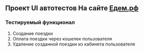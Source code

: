 ## Проект UI автотестов На сайте [Едем.рф](https://xn--d1abb2a.xn--p1ai/)

### Тестируемый функционал
1. Создание поездки
2. Оплата поездки через кошелек пользователя
3. Удаление созданной поездки из кабинета пользователя